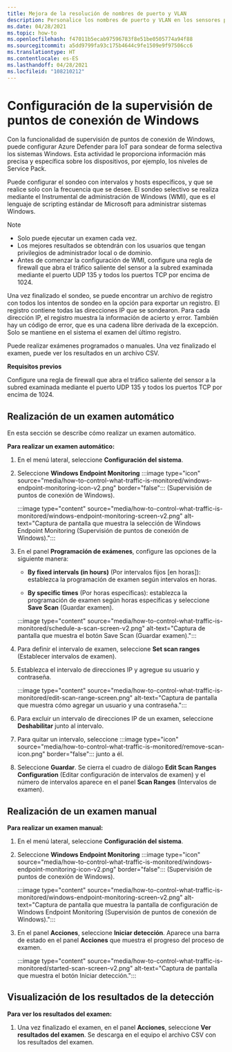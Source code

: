 ```yaml
---
title: Mejora de la resolución de nombres de puerto y VLAN
description: Personalice los nombres de puerto y VLAN en los sensores para enriquecer la resolución del dispositivo.
ms.date: 04/28/2021
ms.topic: how-to
ms.openlocfilehash: f47011b5ecab97596783f8e51be0505774a94f88
ms.sourcegitcommit: a5dd9799fa93c175b4644c9fe1509e9f97506cc6
ms.translationtype: HT
ms.contentlocale: es-ES
ms.lasthandoff: 04/28/2021
ms.locfileid: "108210212"
---
```

# <a name="configure-windows-endpoint-monitoring"></a>Configuración de la supervisión de puntos de conexión de Windows

Con la funcionalidad de supervisión de puntos de conexión de Windows, puede configurar Azure Defender para IoT para sondear de forma selectiva los sistemas Windows. Esta actividad le proporciona información más precisa y específica sobre los dispositivos, por ejemplo, los niveles de Service Pack.

Puede configurar el sondeo con intervalos y hosts específicos, y que se realice solo con la frecuencia que se desee. El sondeo selectivo se realiza mediante el Instrumental de administración de Windows (WMI), que es el lenguaje de scripting estándar de Microsoft para administrar sistemas Windows.

> [!NOTE]
> - Solo puede ejecutar un examen cada vez.
> - Los mejores resultados se obtendrán con los usuarios que tengan privilegios de administrador local o de dominio.
> - Antes de comenzar la configuración de WMI, configure una regla de firewall que abra el tráfico saliente del sensor a la subred examinada mediante el puerto UDP 135 y todos los puertos TCP por encima de 1024.

Una vez finalizado el sondeo, se puede encontrar un archivo de registro con todos los intentos de sondeo en la opción para exportar un registro. El registro contiene todas las direcciones IP que se sondearon. Para cada dirección IP, el registro muestra la información de acierto y error. También hay un código de error, que es una cadena libre derivada de la excepción. Solo se mantiene en el sistema el examen del último registro.

Puede realizar exámenes programados o manuales. Una vez finalizado el examen, puede ver los resultados en un archivo CSV.

**Requisitos previos**

Configure una regla de firewall que abra el tráfico saliente del sensor a la subred examinada mediante el puerto UDP 135 y todos los puertos TCP por encima de 1024.

## <a name="perform-an-automatic-scan"></a>Realización de un examen automático

En esta sección se describe cómo realizar un examen automático.

**Para realizar un examen automático:**

1. En el menú lateral, seleccione **Configuración del sistema**.

2. Seleccione **Windows Endpoint Monitoring** :::image type="icon" source="media/how-to-control-what-traffic-is-monitored/windows-endpoint-monitoring-icon-v2.png" border="false"::: (Supervisión de puntos de conexión de Windows).

    :::image type="content" source="media/how-to-control-what-traffic-is-monitored/windows-endpoint-monitoring-screen-v2.png" alt-text="Captura de pantalla que muestra la selección de Windows Endpoint Monitoring (Supervisión de puntos de conexión de Windows).":::

3. En el panel **Programación de exámenes**, configure las opciones de la siguiente manera:

      - **By fixed intervals (in hours)** (Por intervalos fijos [en horas]): establezca la programación de examen según intervalos en horas.

      - **By specific times** (Por horas específicas): establezca la programación de examen según horas específicas y seleccione **Save Scan** (Guardar examen).

    :::image type="content" source="media/how-to-control-what-traffic-is-monitored/schedule-a-scan-screen-v2.png" alt-text="Captura de pantalla que muestra el botón Save Scan (Guardar examen).":::

4. Para definir el intervalo de examen, seleccione **Set scan ranges** (Establecer intervalos de examen).

5. Establezca el intervalo de direcciones IP y agregue su usuario y contraseña.

    :::image type="content" source="media/how-to-control-what-traffic-is-monitored/edit-scan-range-screen.png" alt-text="Captura de pantalla que muestra cómo agregar un usuario y una contraseña.":::

6. Para excluir un intervalo de direcciones IP de un examen, seleccione **Deshabilitar** junto al intervalo.

7. Para quitar un intervalo, seleccione :::image type="icon" source="media/how-to-control-what-traffic-is-monitored/remove-scan-icon.png" border="false"::: junto a él.

8. Seleccione **Guardar**. Se cierra el cuadro de diálogo **Edit Scan Ranges Configuration** (Editar configuración de intervalos de examen) y el número de intervalos aparece en el panel **Scan Ranges** (Intervalos de examen).

## <a name="perform-a-manual-scan"></a>Realización de un examen manual

**Para realizar un examen manual:**

1. En el menú lateral, seleccione **Configuración del sistema**.

2. Seleccione **Windows Endpoint Monitoring** :::image type="icon" source="media/how-to-control-what-traffic-is-monitored/windows-endpoint-monitoring-icon-v2.png" border="false"::: (Supervisión de puntos de conexión de Windows).

    :::image type="content" source="media/how-to-control-what-traffic-is-monitored/windows-endpoint-monitoring-screen-v2.png" alt-text="Captura de pantalla que muestra la pantalla de configuración de Windows Endpoint Monitoring (Supervisión de puntos de conexión de Windows).":::

3. En el panel **Acciones**, seleccione **Iniciar detección**. Aparece una barra de estado en el panel **Acciones** que muestra el progreso del proceso de examen.

    :::image type="content" source="media/how-to-control-what-traffic-is-monitored/started-scan-screen-v2.png" alt-text="Captura de pantalla que muestra el botón Iniciar detección.":::

## <a name="view-scan-results"></a>Visualización de los resultados de la detección

**Para ver los resultados del examen:**

1. Una vez finalizado el examen, en el panel **Acciones**, seleccione **Ver resultados del examen**. Se descarga en el equipo el archivo CSV con los resultados del examen.